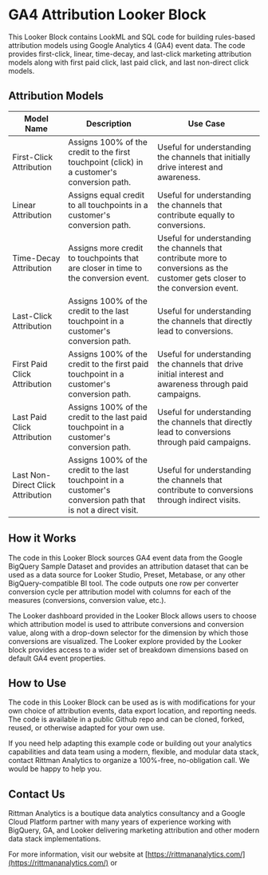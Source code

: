 # GA4 Attribution Looker Block

This Looker Block contains LookML and SQL code for building rules-based attribution models using Google Analytics 4 (GA4) event data. The code provides first-click, linear, time-decay, and last-click marketing attribution models along with first paid click, last paid click, and last non-direct click models.

## Attribution Models

| Model Name | Description | Use Case |
|------------|-------------|----------|
| First-Click Attribution | Assigns 100% of the credit to the first touchpoint (click) in a customer's conversion path. | Useful for understanding the channels that initially drive interest and awareness. |
| Linear Attribution | Assigns equal credit to all touchpoints in a customer's conversion path. | Useful for understanding the channels that contribute equally to conversions. |
| Time-Decay Attribution | Assigns more credit to touchpoints that are closer in time to the conversion event. | Useful for understanding the channels that contribute more to conversions as the customer gets closer to the conversion event. |
| Last-Click Attribution | Assigns 100% of the credit to the last touchpoint in a customer's conversion path. | Useful for understanding the channels that directly lead to conversions. |
| First Paid Click Attribution | Assigns 100% of the credit to the first paid touchpoint in a customer's conversion path. | Useful for understanding the channels that drive initial interest and awareness through paid campaigns. |
| Last Paid Click Attribution | Assigns 100% of the credit to the last paid touchpoint in a customer's conversion path. | Useful for understanding the channels that directly lead to conversions through paid campaigns. |
| Last Non-Direct Click Attribution | Assigns 100% of the credit to the last touchpoint in a customer's conversion path that is not a direct visit. | Useful for understanding the channels that contribute to conversions through indirect visits. |

## How it Works

The code in this Looker Block sources GA4 event data from the Google BigQuery Sample Dataset and provides an attribution dataset that can be used as a data source for Looker Studio, Preset, Metabase, or any other BigQuery-compatible BI tool. The code outputs one row per converter conversion cycle per attribution model with columns for each of the measures (conversions, conversion value, etc.).

The Looker dashboard provided in the Looker Block allows users to choose which attribution model is used to attribute conversions and conversion value, along with a drop-down selector for the dimension by which those conversions are visualized. The Looker explore provided by the Looker block provides access to a wider set of breakdown dimensions based on default GA4 event properties.

## How to Use

The code in this Looker Block can be used as is with modifications for your own choice of attribution events, data export location, and reporting needs. The code is available in a public Github repo and can be cloned, forked, reused, or otherwise adapted for your own use. 

If you need help adapting this example code or building out your analytics capabilities and data team using a modern, flexible, and modular data stack, contact Rittman Analytics to organize a 100%-free, no-obligation call. We would be happy to help you. 

## Contact Us

Rittman Analytics is a boutique data analytics consultancy and a Google Cloud Platform partner with many years of experience working with BigQuery, GA, and Looker delivering marketing attribution and other modern data stack implementations.

For more information, visit our website at [https://rittmananalytics.com/](https://rittmananalytics.com/) or
